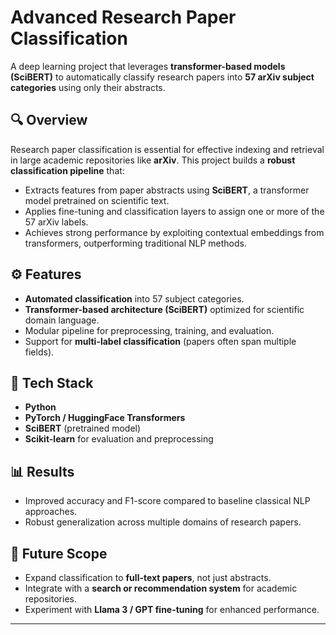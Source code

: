 # Advanced Research Paper Classification

A deep learning project that leverages **transformer-based models (SciBERT)** to automatically classify research papers into **57 arXiv subject categories** using only their abstracts.

## 🔍 Overview

Research paper classification is essential for effective indexing and retrieval in large academic repositories like **arXiv**. This project builds a **robust classification pipeline** that:

* Extracts features from paper abstracts using **SciBERT**, a transformer model pretrained on scientific text.
* Applies fine-tuning and classification layers to assign one or more of the 57 arXiv labels.
* Achieves strong performance by exploiting contextual embeddings from transformers, outperforming traditional NLP methods.

## ⚙️ Features

* **Automated classification** into 57 subject categories.
* **Transformer-based architecture (SciBERT)** optimized for scientific domain language.
* Modular pipeline for preprocessing, training, and evaluation.
* Support for **multi-label classification** (papers often span multiple fields).

## 📂 Tech Stack

* **Python**
* **PyTorch / HuggingFace Transformers**
* **SciBERT** (pretrained model)
* **Scikit-learn** for evaluation and preprocessing

## 📊 Results

* Improved accuracy and F1-score compared to baseline classical NLP approaches.
* Robust generalization across multiple domains of research papers.

## 🚀 Future Scope

* Expand classification to **full-text papers**, not just abstracts.
* Integrate with a **search or recommendation system** for academic repositories.
* Experiment with **Llama 3 / GPT fine-tuning** for enhanced performance.

---
